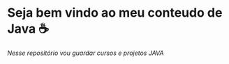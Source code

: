 # Seja bem vindo ao meu conteudo de Java ☕
 
 *Nesse repositório vou guardar cursos e projetos JAVA*
